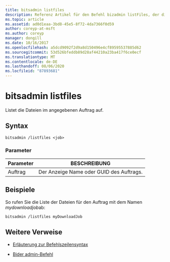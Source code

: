 ```yaml
---
title: bitsadmin listfiles
description: Referenz Artikel für den Befehl bizadmin listFiles, der die Dateien im angegebenen Auftrag auflistet.
ms.topic: article
ms.assetid: ad0d1eaa-3bd8-45e5-8f72-4da7366f0d59
author: coreyp-at-msft
ms.author: coreyp
manager: dongill
ms.date: 10/16/2017
ms.openlocfilehash: a5dcd9092f2d9a8d150496e4cf89595537885d62
ms.sourcegitcommit: 53d526bfeddb89d28af44210a23ba417f6ce0ecf
ms.translationtype: MT
ms.contentlocale: de-DE
ms.lasthandoff: 08/06/2020
ms.locfileid: "87893681"
---
```

# <a name="bitsadmin-listfiles"></a>bitsadmin listfiles

Listet die Dateien im angegebenen Auftrag auf.

## <a name="syntax"></a>Syntax

```
bitsadmin /listfiles <job>
```

### <a name="parameters"></a>Parameter

| Parameter | BESCHREIBUNG |
| -------------- | -------------- |
| Auftrag | Der Anzeige Name oder GUID des Auftrags. |

## <a name="examples"></a>Beispiele

So rufen Sie die Liste der Dateien für den Auftrag mit dem Namen *mydownloadjob*ab:

```
bitsadmin /listfiles myDownloadJob
```

## <a name="additional-references"></a>Weitere Verweise

- [Erläuterung zur Befehlszeilensyntax](command-line-syntax-key.md)

- [Bider admin-Befehl](bitsadmin.md)
